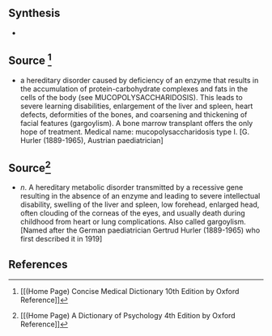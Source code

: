 ## Synthesis
- 
## Source [^1]
- a hereditary disorder caused by deficiency of an enzyme that results in the accumulation of protein-carbohydrate complexes and fats in the cells of the body (see MUCOPOLYSACCHARIDOSIS). This leads to severe learning disabilities, enlargement of the liver and spleen, heart defects, deformities of the bones, and coarsening and thickening of facial features (gargoylism). A bone marrow transplant offers the only hope of treatment. Medical name: mucopolysaccharidosis type I. \[G. Hurler (1889-1965), Austrian paediatrician]
## Source[^2]
- $n$. A hereditary metabolic disorder transmitted by a recessive gene resulting in the absence of an enzyme and leading to severe intellectual disability, swelling of the liver and spleen, low forehead, enlarged head, often clouding of the corneas of the eyes, and usually death during childhood from heart or lung complications. Also called gargoylism. \[Named after the German paediatrician Gertrud Hurler (1889-1965) who first described it in 1919]
## References

[^1]: [[(Home Page) Concise Medical Dictionary 10th Edition by Oxford Reference]]
[^2]: [[(Home Page) A Dictionary of Psychology 4th Edition by Oxford Reference]]